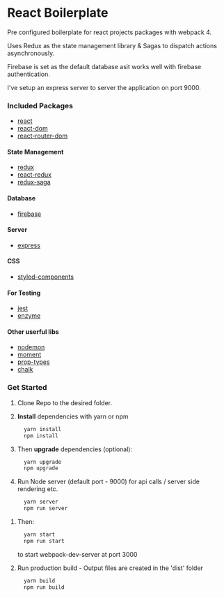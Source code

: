 # React Boilerplate

Pre configured boilerplate for react projects packages with webpack 4.

Uses Redux as the state management library & Sagas to dispatch actions asynchronously.

Firebase is set as the default database asit works well with firebase authentication.

I've setup an express server to server the application on port 9000.

### Included Packages

- [react](https://reactjs.org/)
- [react-dom](https://reactjs.org/)
- [react-router-dom](https://github.com/ReactTraining/react-router#readme)

#### State Management

- [redux](http://redux.js.org/)
- [react-redux](https://github.com/gaearon/react-redux)
- [redux-saga](https://redux-saga.js.org/)

#### Database

- [firebase](https://firebase.google.com/)

#### Server

- [express](http://expressjs.com/)

#### CSS

- [styled-components](https://styled-components.com/)

#### For Testing

- [jest](https://jestjs.io/)
- [enzyme](http://airbnb.io/enzyme/)

#### Other userful libs

- [nodemon](http://nodemon.io/)
- [moment](http://momentjs.com/)
- [prop-types](https://facebook.github.io/react/)
- [chalk](https://www.npmjs.com/package/chalk)

### Get Started

1.  Clone Repo to the desired folder.

1.  **Install** dependencies with yarn or npm

    ```js
      yarn install
      npm install
    ```

1.  Then **upgrade** dependencies (optional):

    ```js
      yarn upgrade
      npm upgrade
    ```

1.  Run Node server (default port - 9000) for api calls / server side rendering etc.

    ```js
      yarn server
      npm run server
    ```

1)  Then:

    ```js
      yarn start
      npm run start
    ```

    to start webpack-dev-server at port 3000

1)  Run production build - Output files are created in the 'dist' folder

    ```js
      yarn build
      npm run build
    ```
